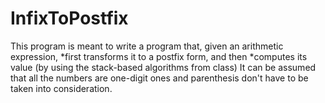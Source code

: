 # InfixToPostfix
This program is meant to write a program that, given an arithmetic expression,
 *first transforms it to a postfix form, and then
 *computes its value (by using the stack-based algorithms from class)
It can be assumed that all the numbers are one-digit ones and parenthesis don't have to be taken into consideration.
